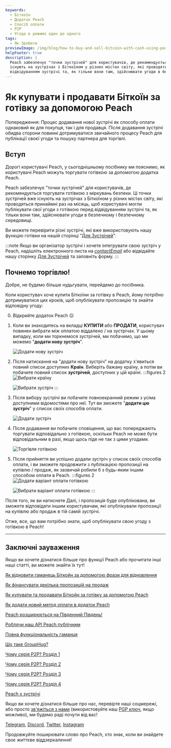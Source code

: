 ```yaml
---
keywords:
  - Біткоїн
  - Додаток Peach
  - Спосіб оплати
  - P2P
  - Угода в режимі один до одного
tags:
  - Як Зробити
previewImage: /img/blog/how-to-buy-and-sell-bitcoin-with-cash-using-peach/teaser.jpg
helpFooter: true
description: |
  Peach забезпечує "точки зустрічей" для користувачів, де рекомендується торгувати готівкою з міркувань безпеки. Ці точки зустрічей вже
  існують на зустрічах з Біткоїном у різних містах світу, які проводяться принаймні раз на місяць, щоб користувачі могли публікувати свої угоди з готівкою перед
  відвідуванням зустрічі та, як тільки вони там, здійснювати угоди в безпечному і безпечному середовищі.
---
```


# Як купувати і продавати Біткоїн за готівку за допомогою Peach

Попередження: Процес додавання нової зустрічі як способу оплати однаковий як для покупця, так і для продавця. Після додавання зустрічі обидва
сторони повинні дотримуватися звичайного процесу Peach для публікації своєї угоди та пошуку партнера для торгівлі.

## Вступ

Дорогі користувачі Peach, у сьогоднішньому посібнику ми пояснимо, як користувачі Peach можуть торгувати готівкою за допомогою додатка Peach.

Peach забезпечує "точки зустрічей" для користувачів, де рекомендується торгувати готівкою з міркувань безпеки. Ці точки зустрічей вже
існують на зустрічах з Біткоїном у різних містах світу, які проводяться принаймні раз на місяць, щоб користувачі могли публікувати свої угоди з готівкою перед
відвідуванням зустрічі та, як тільки вони там, здійснювати угоди в безпечному і безпечному середовищі.

Ви можете перевірити різні зустрічі, які вже використовують нашу функцію готівки на нашій сторінці "[Для Зустрічей](/for-meetups/)".

:::note
Якщо ви організатор зустрічі і хочете інтегрувати свою зустріч у Peach, надішліть електронного листа на [$contactEmail$](mailto:$contactEmail$) або відвідайте
нашу сторінку [Для Зустрічей](/for-meetups/) та заповніть форму.
:::

## Почнемо торгівлю!

Добре, не будемо більше нудьгувати, перейдемо до посібника.

Коли користувач хоче купити Біткоїни за готівку в Peach, йому потрібно дотримуватися цих кроків, щоб опублікувати пропозицію та знайти відповідну угоду:

0.  Відкрийте додаток Peach 😉

1.  Коли ви знаходитесь на вкладці **КУПИТИ** або **ПРОДАТИ**, користувач повинен вибрати між оплатою віддалено / на зустрічах. У цьому випадку, коли ми торкнемося
    зустрічей, ми побачимо, що ми можемо "**додати нову зустріч**".

    ![Додати нову зустріч](/img/blog/how-to-buy-and-sell-bitcoin-with-cash-using-peach/add-new-meetup.png)

2.  Після натискання на "додати нову зустріч" на додатку з'явиться повний список доступних **Країн**. Виберіть бажану країну, а потім ви побачите повний список **зустрічей**, доступних у цій країні.
    :::figures 2
    ![Вибрати країну](/img/blog/how-to-buy-and-sell-bitcoin-with-cash-using-peach/select-country.png)

    ![Вибрати зустріч](/img/blog/how-to-buy-and-sell-bitcoin-with-cash-using-peach/select-meetup.png)
    :::

3.  Після вибору зустрічі ви побачите повноекранний режим з усіма доступними відомостями про неї. Тут ви зможете "**додати цю
    зустріч**" у список своїх способів оплати.

    ![Додати зустріч](/img/blog/how-to-buy-and-sell-bitcoin-with-cash-using-peach/add-meetup.png)

4.  Після додавання ви побачите сповіщення, що вас попереджають торгувати відповідально з готівкою, оскільки Peach не може бути відповідальним в разі, якщо щось
    піде не так з цими угодами.

    ![Торгівля готівкою](/img/blog/how-to-buy-and-sell-bitcoin-with-cash-using-peach/trading-cash.png)

5.  Після прийняття ви успішно додали зустріч у список своїх способів оплати, і ви зможете продовжити з публікацією пропозиції на купівлю / продаж, як зазвичай робили б з будь-яким іншим способом оплати в Peach.
    :::figures 2
    ![Додати варіант оплати готівкою](/img/blog/how-to-buy-and-sell-bitcoin-with-cash-using-peach/add-cash-option.png)

    ![Вибрати варіант оплати готівкою](/img/blog/how-to-buy-and-sell-bitcoin-with-cash-using-peach/select-cash-option.png)
    :::

Після того, як ви натиснете Далі, і пропозиція буде опублікована, ви зможете відповідати іншим користувачам, які опублікували пропозиції на купівлю або продаж в
тій самій зустрічі.

Отже, все, що вам потрібно знати, щоб опублікувати свою угоду з готівкою в Peach!

---

## Заключні зауваження

Якщо ви хочете дізнатися більше про функції Peach або прочитати інші наші статті, ви можете знайти їх тут!

[Як відновити гаманець Біткойн за допомогою фрази для відновлення](https://peachbitcoin.com/uk/blog/how-to-restore-peach-wallet/)

[Як фінансувати декілька пропозицій на продаж](https://peachbitcoin.com/uk/blog/funding-multiple-sell-offers/)

[Як купувати та продавати Біткойн за готівку за допомогою Peach](https://peachbitcoin.com/uk/blog/how-to-buy-and-sell-bitcoin-with-cash-using-peach/)

[Як додати новий метод оплати в додаток Peach](https://peachbitcoin.com/uk/blog/how-to-add-a-payment-method/)

[Peach розширюється на Південний Південь!](https://peachbitcoin.com/uk/blog/peach-expands-to-the-global-south/)

[Роблячи наш API Peach публічним](https://peachbitcoin.com/uk/blog/making-our-peach-api-public/)

[Повна функціональність гаманця](https://peachbitcoin.com/uk/blog/full-wallet-functionality/)

[Що таке GroupHug?](https://peachbitcoin.com/uk/blog/group-hug/)

[Чому серія P2P? Розділ 1](https://peachbitcoin.com/uk/blog/why-p2p-chapter-1/)

[Чому серія P2P? Розділ 2](https://peachbitcoin.com/uk/blog/why-p2p-chapter-2/)

[Чому серія P2P? Розділ 3](https://peachbitcoin.com/uk/blog/why-p2p-chapter-3-circular-economies/)

[Чому серія P2P? Розділ 4](https://peachbitcoin.com/uk/blog/why-p2p-chapter-4-chains-of-trust/)

[Peach x зустрічі](https://peachbitcoin.com/uk/blog/peach-for-meetups/)

Якщо ви хочете дізнатися більше про нас, перевірте наші соцмережі, або просто [зв'яжіться з нами](mailto:hello@peachbitcoin.com) (використовуйте наш [PGP ключ](https://keys.openpgp.org/vks/v1/by-fingerprint/48339A19645E2E53488E0E5479E1B270FACD1BD2), якщо можливо), ми будемо раді почути від вас!

[Telegram](https://t.me/peachtopeach), [Discord](https://discord.gg/ypeHz3SW54), [Twitter](https://twitter.com/peachbitcoin), [Instagram](https://instagram.com/peachbitcoin)

Продовжуйте поширювати слово про Peach, хто знає, коли ви знайдете своє життєве віддзеркалення!
